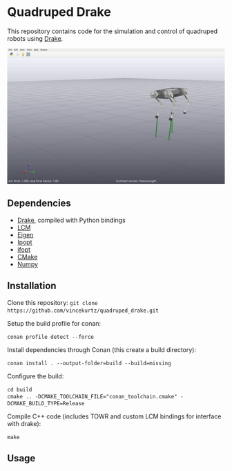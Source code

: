 # Quadruped Drake

This repository contains code for the simulation and control of quadruped robots using [Drake](https://drake.mit.edu).

![](demo.gif)

## Dependencies

- [Drake](https://drake.mit.edu), compiled with Python bindings
- [LCM](https://lcm-proj.github.io/)
- [Eigen](http://eigen.tuxfamily.org/)
- [Ipopt](https://projects.coin-or.org/Ipopt)
- [ifopt](https://github.com/ethz-adrl/ifopt)
- [CMake](https://cmake.org/cmake/help/v3.0/)
- [Numpy](https://numpy.org)

## Installation

Clone this repository: `git clone https://github.com/vincekurtz/quadruped_drake.git`

Setup the build profile for conan:

``` shell
conan profile detect --force
```

Install dependencies through Conan (this create a build directory):

``` shell
conan install . --output-folder=build --build=missing
```

Configure the build:
``` shell
cd build
cmake .. -DCMAKE_TOOLCHAIN_FILE="conan_toolchain.cmake" -DCMAKE_BUILD_TYPE=Release

```

Compile C\+\+ code (includes TOWR and custom LCM bindings for interface with drake):
```
make
```

## Usage
